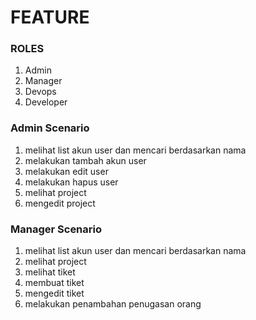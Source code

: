# FEATURE
### ROLES
1. Admin
2. Manager
3. Devops
4. Developer

### Admin Scenario
1. melihat list akun user dan mencari berdasarkan nama 
2. melakukan tambah akun user
3. melakukan edit user
4. melakukan hapus user
5. melihat project
6. mengedit project 
 
### Manager Scenario
1. melihat list akun user dan mencari berdasarkan nama 
2. melihat project
3. melihat tiket
4. membuat tiket 
5. mengedit tiket 
6. melakukan penambahan penugasan orang 
 